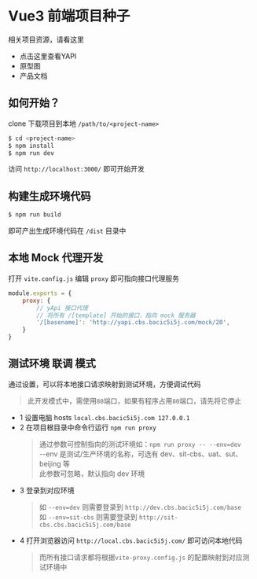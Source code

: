 Vue3 前端项目种子
===

相关项目资源，请看这里

- 点击这里查看YAPI
- 原型图
- 产品文档

如何开始？
---
clone 下载项目到本地 `/path/to/<project-name>`
```bash
$ cd <project-name>
$ npm install
$ npm run dev
```

访问 `http://localhost:3000/` 即可开始开发

构建生成环境代码
---
```bash
$ npm run build
```
即可产出生成环境代码在 `/dist` 目录中

本地 Mock 代理开发
---
打开 `vite.config.js` 编辑 `proxy` 即可指向接口代理服务
```js
module.exports = {
    proxy: {
        // yApi 接口代理
        // 将所有 /[template] 开始的接口，指向 mock 服务器
        '/[basename]': 'http://yapi.cbs.bacic5i5j.com/mock/20',
    }
}
```

测试环境 联调 模式
---

通过设置，可以将本地接口请求映射到测试环境，方便调试代码
> 此开发模式中，需使用`80`端口，如果有程序占用`80`端口，请先将它停止

 - 1 设置电脑 hosts `local.cbs.bacic5i5j.com 127.0.0.1`
 - 2 在项目根目录中命令行运行 `npm run proxy`
   > 通过参数可控制指向的测试环境如：`npm run proxy -- --env=dev` <br>
   > --env 是测试/生产环境的名称，可选有 dev、sit-cbs、uat、sut、beijing 等 <br/>
   > 此参数可忽略，默认指向 dev 环境
 - 3 登录到对应环境
   > 如 `--env=dev` 则需要登录到 `http://dev.cbs.bacic5i5j.com/base` <br>
   > 如 `--env=sit-cbs` 则需要登录到 `http://sit-cbs.cbs.bacic5i5j.com/base` <br>
 - 4 打开浏览器访问 `http://local.cbs.bacic5i5j.com/` 即可访问本地代码
   > 而所有接口请求都将根据`vite-proxy.config.js` 的配置映射到对应测试环境中
